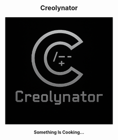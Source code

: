 <div align="center">
<h2> Creolynator </h2>
</div>

<div align="center">
<img src="assets/creolynator.png" width="350" height="350">
<p><b>Something Is Cooking...</b></p>
</div>


